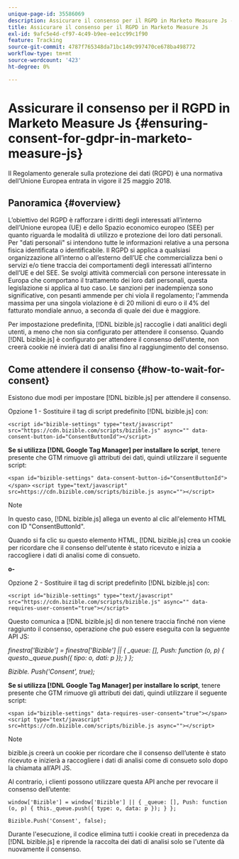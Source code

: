 ```yaml
---
unique-page-id: 35586069
description: Assicurare il consenso per il RGPD in Marketo Measure Js - Marketo Measure - Documentazione del prodotto
title: Assicurare il consenso per il RGPD in Marketo Measure Js
exl-id: 9afc5e4d-cf97-4c49-b9ee-ee1cc99c1f90
feature: Tracking
source-git-commit: 4787f765348da71bc149c997470ce678ba498772
workflow-type: tm+mt
source-wordcount: '423'
ht-degree: 0%

---
```


# Assicurare il consenso per il RGPD in Marketo Measure Js {#ensuring-consent-for-gdpr-in-marketo-measure-js}

Il Regolamento generale sulla protezione dei dati (RGPD) è una normativa dell’Unione Europea entrata in vigore il 25 maggio 2018.

## Panoramica {#overview}

L’obiettivo del RGPD è rafforzare i diritti degli interessati all’interno dell’Unione europea (UE) e dello Spazio economico europeo (SEE) per quanto riguarda le modalità di utilizzo e protezione dei loro dati personali. Per &quot;dati personali&quot; si intendono tutte le informazioni relative a una persona fisica identificata o identificabile. Il RGPD si applica a qualsiasi organizzazione all’interno o all’esterno dell’UE che commercializza beni o servizi e/o tiene traccia dei comportamenti degli interessati all’interno dell’UE e del SEE. Se svolgi attività commerciali con persone interessate in Europa che comportano il trattamento dei loro dati personali, questa legislazione si applica al tuo caso. Le sanzioni per inadempienza sono significative, con pesanti ammende per chi viola il regolamento; l&#39;ammenda massima per una singola violazione è di 20 milioni di euro o il 4% del fatturato mondiale annuo, a seconda di quale dei due è maggiore.

Per impostazione predefinita, [!DNL bizible.js] raccoglie i dati analitici degli utenti, a meno che non sia configurato per attendere il consenso. Quando [!DNL bizible.js] è configurato per attendere il consenso dell&#39;utente, non creerà cookie né invierà dati di analisi fino al raggiungimento del consenso.

## Come attendere il consenso {#how-to-wait-for-consent}

Esistono due modi per impostare [!DNL bizible.js] per attendere il consenso.

Opzione 1 - Sostituire il tag di script predefinito [!DNL bizible.js] con:

`<script id="bizible-settings" type="text/javascript" src="https://cdn.bizible.com/scripts/bizible.js" async="" data-consent-button-id="ConsentButtonId"></script>`

**Se si utilizza [!DNL Google Tag Manager] per installare lo script**, tenere presente che GTM rimuove gli attributi dei dati, quindi utilizzare il seguente script:

`<span id="bizible-settings" data-consent-button-id="ConsentButtonId"></span>`
`<script type="text/javascript" src=https://cdn.bizible.com/scripts/bizible.js async=""></script>`

>[!NOTE]
>
>In questo caso, [!DNL bizible.js] allega un evento al clic all&#39;elemento HTML con ID &quot;ConsentButtonId&quot;.

Quando si fa clic su questo elemento HTML, [!DNL bizible.js] crea un cookie per ricordare che il consenso dell&#39;utente è stato ricevuto e inizia a raccogliere i dati di analisi come di consueto.

**o-**

Opzione 2 - Sostituire il tag di script predefinito [!DNL bizible.js] con:

`<script id="bizible-settings" type="text/javascript" src="https://cdn.bizible.com/scripts/bizible.js" async="" data-requires-user-consent="true"></script>`

Questo comunica a [!DNL bizible.js] di non tenere traccia finché non viene raggiunto il consenso, operazione che può essere eseguita con la seguente API JS:

*finestra[&#39;Bizible&#39;] = finestra[&#39;Bizible&#39;] || { _queue: [], Push: function (o, p) { questo._queue.push({ tipo: o, dati: p }); } };*

*Bizible. Push(&#39;Consent&#39;, true);*

**Se si utilizza [!DNL Google Tag Manager] per installare lo script**, tenere presente che GTM rimuove gli attributi dei dati, quindi utilizzare il seguente script:

`<span id="bizible-settings" data-requires-user-consent="true"></span>`
`<script type="text/javascript" src=https://cdn.bizible.com/scripts/bizible.js async=""></script>`

>[!NOTE]
>
>bizible.js creerà un cookie per ricordare che il consenso dell’utente è stato ricevuto e inizierà a raccogliere i dati di analisi come di consueto solo dopo la chiamata all’API JS.

Al contrario, i clienti possono utilizzare questa API anche per revocare il consenso dell’utente:

`window['Bizible'] = window['Bizible'] || { _queue: [], Push: function (o, p) { this._queue.push({ type: o, data: p }); } };`

`Bizible.Push('Consent', false);`

Durante l&#39;esecuzione, il codice elimina tutti i cookie creati in precedenza da [!DNL bizible.js] e riprende la raccolta dei dati di analisi solo se l&#39;utente dà nuovamente il consenso.
